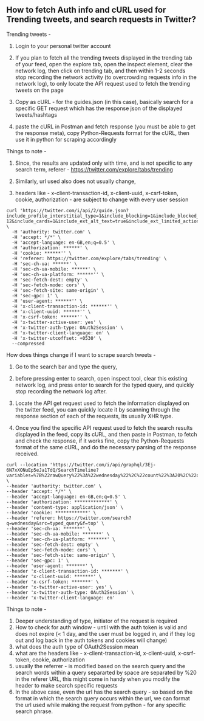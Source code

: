 ## How to fetch Auth info and cURL used for Trending tweets, and search requests in Twitter?


Trending tweets  - 

1. Login to your personal twitter account

2. If you plan to fetch all the trending tweets displayed in the trending tab of your feed, open the explore tab, 
open the inspect element, clear the network log, then click on trending tab, and then within 1-2 seconds stop recording the network activity (to overcrowding requests info in the network log), to only locate the API request used to fetch the trending tweets on the page

3. Copy as cURL - for the guides.json (in this case), basically search for a specific GET request which has the response json of the displayed tweets/hashtags

4. paste the cURL in Postman and fetch response (you must be able to get the response meta), copy Python-Requests format for the cURL, then use it in python for scraping accordingly


Things to note - 

1. Since, the results are updated only with time, and is not specific to any search term, referer - https://twitter.com/explore/tabs/trending

2. Similarly, url used also does not usually change, 

3. headers like - x-client-transaction-id, x-client-uuid, x-csrf-token, cookie, authorization - are subject to change with every user session






```
curl 'https://twitter.com/i/api/2/guide.json?include_profile_interstitial_type=1&include_blocking=1&include_blocked_by=1&include_followed_by=1&include_want_retweets=1&include_mute_edge=1&include_can_dm=1&include_can_media_tag=1&include_ext_has_nft_avatar=1&include_ext_is_blue_verified=1&include_ext_verified_type=1&include_ext_profile_image_shape=1&skip_status=1&cards_platform=Web-12&include_cards=1&include_ext_alt_text=true&include_ext_limited_action_results=true&include_quote_count=true&include_reply_count=1&tweet_mode=extended&include_ext_views=true&include_entities=true&include_user_entities=true&include_ext_media_color=true&include_ext_media_availability=true&include_ext_sensitive_media_warning=true&include_ext_trusted_friends_metadata=true&send_error_codes=true&simple_quoted_tweet=true&tab_category=objective_trends&count=20&ext=mediaStats%2ChighlightedLabel%2ChasNftAvatar%2CvoiceInfo%2CbirdwatchPivot%2CsuperFollowMetadata%2CunmentionInfo%2CeditControl' \
  -H 'authority: twitter.com' \
  -H 'accept: */*' \
  -H 'accept-language: en-GB,en;q=0.5' \
  -H 'authorization: ******' \
  -H 'cookie: ******'' \
  -H 'referer: https://twitter.com/explore/tabs/trending' \
  -H 'sec-ch-ua: ******' \
  -H 'sec-ch-ua-mobile: ******' \
  -H 'sec-ch-ua-platform: ******'' \
  -H 'sec-fetch-dest: empty' \
  -H 'sec-fetch-mode: cors' \
  -H 'sec-fetch-site: same-origin' \
  -H 'sec-gpc: 1' \
  -H 'user-agent: ******'' \
  -H 'x-client-transaction-id: ******'' \
  -H 'x-client-uuid: ******'' \
  -H 'x-csrf-token: ******'' \
  -H 'x-twitter-active-user: yes' \
  -H 'x-twitter-auth-type: OAuth2Session' \
  -H 'x-twitter-client-language: en' \
  -H 'x-twitter-utcoffset: +0530' \
  --compressed
```


How does things change if I want to scrape search tweets - 

1. Go to the search bar and type the query, 

2. before pressing enter to search, open inspect tool, clear this existing network log, and press enter to search for the typed query, and quickly stop recording the network log after.

3. Locate the API get request used to fetch the information displayed on the twitter feed, you can quickly locate it by scanning through the response section of each of the requests, its usually XHR type.

4. Once you find the specific API request used to fetch the search results displayed in the feed, copy its cURL, and then paste in Postman, to fetch and check the response, if it works fine, copy the Python-Requests format of the same cURL, and do the necessary parsing of the response received.


```
curl --location 'https://twitter.com/i/api/graphql/3Ej-6N7xXONuEp5eJa1TdQ/SearchTimeline?variables=%7B%22rawQuery%22%3A%22wednesday%22%2C%22count%22%3A20%2C%22querySource%22%3A%22typed_query%22%2C%22product%22%3A%22Top%22%7D&features=%7B%22responsive_web_graphql_exclude_directive_enabled%22%3Atrue%2C%22verified_phone_label_enabled%22%3Atrue%2C%22creator_subscriptions_tweet_preview_api_enabled%22%3Atrue%2C%22responsive_web_graphql_timeline_navigation_enabled%22%3Atrue%2C%22responsive_web_graphql_skip_user_profile_image_extensions_enabled%22%3Afalse%2C%22tweetypie_unmention_optimization_enabled%22%3Atrue%2C%22responsive_web_edit_tweet_api_enabled%22%3Atrue%2C%22graphql_is_translatable_rweb_tweet_is_translatable_enabled%22%3Atrue%2C%22view_counts_everywhere_api_enabled%22%3Atrue%2C%22longform_notetweets_consumption_enabled%22%3Atrue%2C%22responsive_web_twitter_article_tweet_consumption_enabled%22%3Afalse%2C%22tweet_awards_web_tipping_enabled%22%3Afalse%2C%22freedom_of_speech_not_reach_fetch_enabled%22%3Atrue%2C%22standardized_nudges_misinfo%22%3Atrue%2C%22tweet_with_visibility_results_prefer_gql_limited_actions_policy_enabled%22%3Atrue%2C%22longform_notetweets_rich_text_read_enabled%22%3Atrue%2C%22longform_notetweets_inline_media_enabled%22%3Atrue%2C%22responsive_web_media_download_video_enabled%22%3Afalse%2C%22responsive_web_enhance_cards_enabled%22%3Afalse%7D' \
--header 'authority: twitter.com' \
--header 'accept: */*' \
--header 'accept-language: en-GB,en;q=0.5' \
--header 'authorization: *************' \
--header 'content-type: application/json' \
--header 'cookie: ************' \
--header 'referer: https://twitter.com/search?q=wednesday&src=typed_query&f=top' \
--header 'sec-ch-ua: *******' \
--header 'sec-ch-ua-mobile: *******' \
--header 'sec-ch-ua-platform: *******' \
--header 'sec-fetch-dest: empty' \
--header 'sec-fetch-mode: cors' \
--header 'sec-fetch-site: same-origin' \
--header 'sec-gpc: 1' \
--header 'user-agent: *******' \
--header 'x-client-transaction-id: *******' \
--header 'x-client-uuid: *******' \
--header 'x-csrf-token: *******' \
--header 'x-twitter-active-user: yes' \
--header 'x-twitter-auth-type: OAuth2Session' \
--header 'x-twitter-client-language: en'
```


Things to note - 


1. Deeper understanding of type, initiator of the request is required
2. How to check for auth window - until with the auth token is valid and does not expire (< 1 day, and the user must be logged in, and if they log out and log back in the auth tokens and cookies will change)
3. what does the auth type of OAuth2Session mean
4. what are the headers like - x-client-transaction-id, x-client-uuid, x-csrf-token, cookie, authorization
5. usually the referrer - is modified based on the search query and the search words within a query separarted by space are separated by %20 in the referer URL, this might come in handy when you modify the header to make search specific requests
6. In the above case, even the url has the search query - so based on the format in which the search query occurs within the url, we can format the url used while making the request from python - for any specific search phrase.

